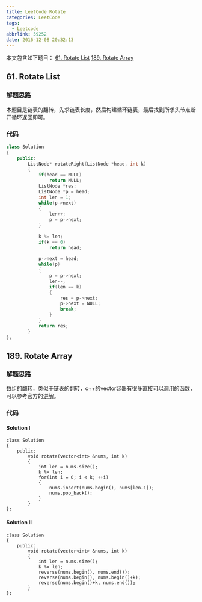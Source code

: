 ```yaml
---
title: LeetCode Rotate
categories: LeetCode
tags:
  - Leetcode
abbrlink: 59252
date: 2016-12-08 20:32:13
---
```


本文包含如下题目：
[61. Rotate List][1]
[189. Rotate Array][2]

<!--more-->

## 61. Rotate List
### 解题思路
本题目是链表的翻转，先求链表长度，然后构建循环链表，最后找到所求头节点断开循环返回即可。
### 代码
```c++
class Solution
{
    public:
        ListNode* rotateRight(ListNode *head, int k)
        {
            if(head == NULL)
                return NULL;
            ListNode *res;
            ListNode *p = head;
            int len = 1;
            while(p->next)
            {
                len++;
                p = p->next;
            }
            
            k %= len;
            if(k == 0)
                return head;
            
            p->next = head;
            while(p)
            {
                p = p->next;
                len--;
                if(len == k)
                {
                    res = p->next;
                    p->next = NULL;
                    break;
                }
            }
            return res;
        }
};
```

## 189. Rotate Array
### 解题思路
数组的翻转，类似于链表的翻转，c++的vector容器有很多直接可以调用的函数，可以参考官方的[讲解][3]。

### 代码

#### Solution I
```
class Solution
{
    public:
        void rotate(vector<int> &nums, int k)
        {
            int len = nums.size();
            k %= len;
            for(int i = 0; i < k; ++i)
            {
                nums.insert(nums.begin(), nums[len-1]);
                nums.pop_back();
            }
        }
};
```

#### Solution II

```
class Solution
{
    public:
        void rotate(vector<int> &nums, int k)
        {
            int len = nums.size();
            k %= len;
            reverse(nums.begin(), nums.end());
            reverse(nums.begin(), nums.begin()+k);
            reverse(nums.begin()+k, nums.end());
        }
};
```


  [1]: https://leetcode.com/problems/rotate-list/
  [2]: https://leetcode.com/problems/rotate-array/
  [3]: https://leetcode.com/articles/rotate-array/
